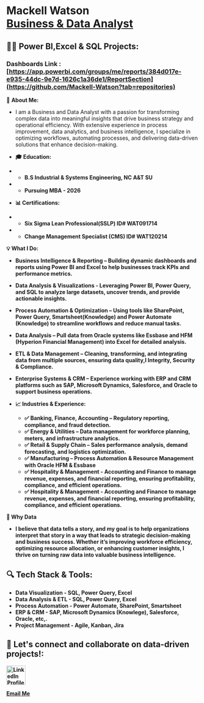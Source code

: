 <h1>Mackell Watson <br/><a href="https://github.com/joshmadakor1"></a> <a href="https://www.linkedin.com/in/joshmadakor/">Business & Data Analyst</a> <a href="https://www.youtube.com/c/joshmadakor"></a></h1>

<h2>👨‍💻 Power BI,Excel & SQL Projects:</h2>

### Dashboards Link : [https://app.powerbi.com/groups/me/reports/384d017e-e935-44dc-9e7d-1626c1a36de1/ReportSection](https://github.com/Mackell-Watson?tab=repositories)

👋 <b>About Me: </b>
  - I am a Business and Data Analyst with a passion for transforming complex data into meaningful insights that drive business strategy and operational efficiency. With extensive experience in process improvement, data analytics, and business intelligence, I specialize in optimizing workflows, automating processes, and delivering data-driven solutions that enhance decision-making.
   

-   <b>🎓 Education: </b>
  -   - <b>B.S Industrial & Systems Engineering, NC A&T SU
  -  - <b>Pursuing MBA - 2026

-   <b>📊 Certifications: </b>
  -   - <b>Six Sigma Lean Professional(SSLP) ID# WAT091714
  -   - <b>Change Management Specialist (CMS) ID# WAT120214


 💡 <b>What I Do: </b>
  - <b>Business Intelligence & Reporting  – Building dynamic dashboards and reports using Power BI and Excel to help businesses track KPIs and performance metrics.
   - <b>Data Analysis & Visualizations - Leveraging Power BI, Power Query, and SQL to analyze large datasets, uncover trends, and provide actionable insights.
   - <b>Process Automation & Optimization – Using tools like SharePoint, Power Query, Smartsheet(Knowledge) and Power Automate (Knowledge) to streamline workflows and reduce manual tasks.
   - <b>Data Analysis  – Pull data from Oracle systems like Essbase and HFM (Hyperion Financial Management) into Excel for detailed analysis.
 -    <b>ETL & Data Management – Cleaning, transforming, and integrating data from multiple sources, ensuring data quality,I Integrity, Security & Compliance.
-   <b>Enterprise Systems & CRM  –  Experience working with ERP and CRM platforms such as SAP, Microsoft Dynamics, Salesforce, and Oracle to support business operations.


-   <b>📈  Industries & Experience: </b>
    -  <b>✅ Banking, Finance, Accounting   – Regulatory reporting, compliance, and fraud detection.
    -  <b>✅ Energy & Utilities   – Data management for workforce planning, meters, and infrastructure analytics.
    -  <b>✅ Retail & Supply Chain    – Sales performance analysis, demand forecasting, and logistics optimization.
    -  <b>✅ Manufacturing –  Process Automation & Resource Management with Oracle HFM & Essbase
    -  <b>✅ Hospitality & Management  - Accounting and Finance to manage revenue, expenses, and financial reporting, ensuring profitability, compliance, and efficient operations.
    - <b>✅ Hospitality & Management  - Accounting and Finance to manage revenue, expenses, and financial reporting, ensuring profitability, compliance, and efficient operations. 

 <b>🚀 <b>Why Data</b>
  - I believe that data tells a story, and my goal is to help organizations interpret that story in a way that leads to strategic decision-making and business success. Whether it’s improving workforce efficiency, optimizing resource allocation, or enhancing customer insights, I thrive on turning raw data into valuable business intelligence.






<h2>🔍  <b>Tech Stack & Tools: </h2>

  

- Data Visualization - SQL, Power Query, Excel
- Data Analysis & ETL - SQL, Power Query, Excel
-   Process Automation - Power Automate, SharePoint, Smartsheet
- ERP & CRM - SAP, Microsoft Dynamics (Knowlege), Salesforce, Oracle, etc,.
- Project Management - Agile, Kanban, Jira

<h2> 🤳 Let's connect and collaborate on data-driven projects!:</h2>

 <a href="https://www.linkedin.com/in/mackell-watson/" target="_blank">
    <img src="assets/linkedin-logo.png" alt="LinkedIn Profile" width="50" height="50">
  </a>
  
  <a href="mailto:mkwatson30@gmail.com?subject=Subject%20Here&body=Body%20of%20the%20email%20here.">Email Me</a>










